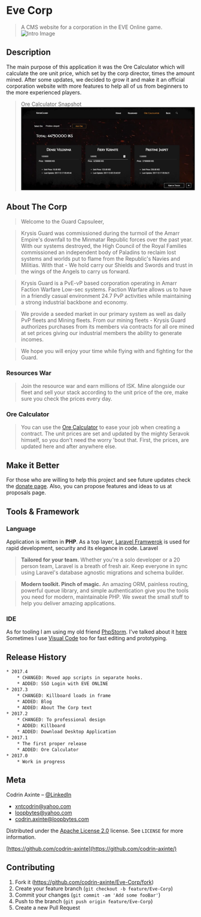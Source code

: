 # Eve Corp
> A CMS website for a corporation in the EVE Online game.
![Intro Image](https://github.com/codrin-axinte/Eve-Corp/blob/master/public/images/bg1.jpg)

## Description
The main purpose of this application it was the Ore Calculator which will calculate the ore unit price, which set by the corp director, times the amount mined. After some updates, we decided to grow it and make it an official corporation website with more features to help all of us from beginners to the more experienced players.

> Ore Calculator Snapshot
![Ore Calculator](https://github.com/codrin-axinte/images/blob/master/ore-calculator.jpg)

## About The Corp
> Welcome to the Guard Capsuleer, 

> Krysis Guard was commissioned during the turmoil of the Amarr Empire's downfall to the Minmatar Republic forces over the past year.
With our systems destroyed, the High Council of the Royal Families commissioned an independent body of Paladins to reclaim lost systems and worlds put to flame from the Republic's Navies and Militias. With that - We hold carry our Shields and Swords and trust in the wings of the Angels to carry us forward. 

> Krysis Guard is a PvE-vP based corporation operating in Amarr Faction Warfare Low-sec systems. Faction Warfare allows us to have in a friendly casual environment 24.7 PvP activities while maintaining a strong industrial backbone and economy. 

> We provide a seeded market in our primary system as well as daily PvP fleets and Mining fleets. From our mining fleets - Krysis Guard authorizes purchases from its members via contracts for all ore mined at set prices giving our industrial members the ability to generate incomes. 

> We hope you will enjoy your time while flying with and fighting for the Guard.
 
### Resources War
> Join the resource war and earn millions of ISK. Mine alongside our fleet and sell your stack according to the unit price of the ore, make sure you check the prices every day.

### Ore Calculator
> You can use the [Ore Calculator](http://krysisgaurd.com/ores) to ease your job when creating a contract. The unit prices are set and updated by the mighty Seravok himself, so you don't need the worry 'bout that. First, the prices, are updated here and after anywhere else.

## Make it Better
For those who are willing to help this project and see future updates check the [donate page](http://krysisgaurd.com/donate). Also, you can propose features and ideas to us at proposals page.

## Tools & Framework

### Language
Application is written in **PHP**. As a top layer, [Laravel Framwerok](https://laravel.com/) is used for rapid development, security and its elegance in code.
Laravel 
> **Tailored for your team.**
Whether you're a solo developer or a 20 person team, Laravel is a breath of fresh air. Keep everyone in sync using Laravel's database agnostic migrations and schema builder.

> **Modern toolkit. Pinch of magic.**
An amazing ORM, painless routing, powerful queue library, and simple authentication give you the tools you need for modern, maintainable PHP. We sweat the small stuff to help you deliver amazing applications.


### IDE
As for tooling I am using my old friend [PhpStorm](https://www.jetbrains.com/phpstorm/). I've talked about it [here](https://github.com/codrin-axinte/Glossary-of-Tech-Terms/blob/master/IDE.md#personal-choices)
Sometimes I use [Visual Code](https://code.visualstudio.com/) too for fast editing and prototyping.

## Release History
```
* 2017.4
    * CHANGED: Moved app scripts in separate hooks.
    * ADDED: SSO Login with EVE ONLINE
* 2017.3
    * CHANGED: Killboard loads in frame
    * ADDED: Blog
    * ADDED: About The Corp text
* 2017.2
    * CHANGED: To professional design
    * ADDED: Killboard
    * ADDED: Download Desktop Application
* 2017.1
    * The first proper release
    * ADDED: Ore Calculator
* 2017.0
    * Work in progress
```
## Meta

Codrin Axinte – [@LinkedIn](https://www.linkedin.com/in/codrin-axinte-93776814b/)
 * xntcodrin@yahoo.com
 * loopbytes@yahoo.com
 * codrin.axinte@loopbytes.com

Distributed under the [Apache License 2.0](https://github.com/codrin-axinte/Eve-Corp/blob/master/LICENSE) license. See ``LICENSE`` for more information.

[https://github.com/codrin-axinte](https://github.com/codrin-axinte/)

## Contributing

1. Fork it (<https://github.com/codrin-axinte/Eve-Corp/fork>)
2. Create your feature branch (`git checkout -b feature/Eve-Corp`)
3. Commit your changes (`git commit -am 'Add some fooBar'`)
4. Push to the branch (`git push origin feature/Eve-Corp`)
5. Create a new Pull Request
